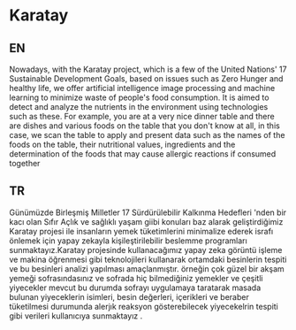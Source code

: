 # Karatay

## EN

Nowadays, with the Karatay project, which is a few of the United Nations' 17 Sustainable Development Goals, based on issues such as Zero Hunger and healthy life, we 
offer artificial intelligence image processing and machine learning to minimize waste of people's food consumption. It is aimed to detect and analyze the nutrients 
in the environment using technologies such as these. For example, you are at a very nice dinner table and there are dishes and various foods on the table that you 
don't know at all, in this case, we scan the table to apply and present data such as the names of the foods on the table, their nutritional values, ingredients and 
the determination of the foods that may cause allergic reactions if consumed together

## TR

Günümüzde Birleşmiş Milletler 17 Sürdürülebilir Kalkınma Hedefleri 'nden bir kacı olan Sıfır Açlık ve sağlıklı yaşam giibi konuları baz alarak geliştirdiğimiz 
Karatay projesi ile insanların yemek tüketimlerini minimalize ederek israfı önlemek için yapay zekayla kişileştirilebilir beslemme programları sunmaktayız.Karatay 
projesinde kullanacağımız yapay zeka görüntü işleme ve makina öğrenmesi gibi teknolojileri kullanarak ortamdaki besinlerin tespiti ve bu besinleri analizi yapılması 
amaçlanmıştır. örneğin çok güzel bir akşam yemeği sofrasındasınız ve sofrada hiç bilmediğiniz yemekler ve çeşitli yiyecekler mevcut bu durumda sofrayı uygulamaya 
taratarak masada bulunan yiyeceklerin isimleri, besin değerleri, içerikleri ve beraber tüketilmesi durumunda alerjık reaksyon gösterebilecek yiyecekelrin tespiti 
gibi verileri kullanıcıya sunmaktayız .
